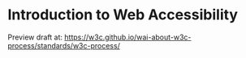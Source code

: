 # Introduction to Web Accessibility

Preview draft at: https://w3c.github.io/wai-about-w3c-process/standards/w3c-process/
